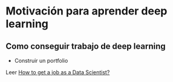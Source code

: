 # Motivación para aprender deep learning


## Como conseguir trabajo de deep learning
* Construir un portfolio


Leer [How to get a job as a Data Scientist?](https://towardsdatascience.com/how-to-get-a-job-as-a-data-scientist-f417078fe13e)
